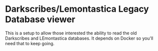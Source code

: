 # Darkscribes/Lemontastica Legacy Database viewer 

This is a setup to allow those interested the ability to read the old Darkscribes and LEmontastica databases. It depends on Docker so you'll need that to keep going.
